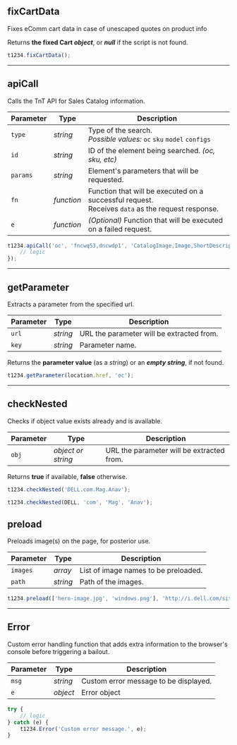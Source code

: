 ## fixCartData

Fixes eComm cart data in case of unescaped quotes on product info

Returns **the fixed Cart *object***, or ***null*** if the script is not found.

```javascript
t1234.fixCartData();
```

---

## apiCall

Calls the TnT API for Sales Catalog information.

Parameter | Type | Description
--- | --- | ---
`type` | *string* | Type of the search. <br />*Possible values:*  `oc` `sku` `model` `configs`
`id` | *string* | ID of the element being searched. *(oc, sku, etc)*
`params` | *string* | Element's parameters that will be requested.
`fn` | *function* | Function that will be executed on a successful request. <br />Receives `data` as the request response.
`e` | *function* | *(Optional)* Function that will be executed on a failed request.

```javascript
t1234.apiCall('oc', 'fncwq53,dncwdp1', 'CatalogImage,Image,ShortDescription', function (data) {
    // logic
});
```

---

## getParameter

Extracts a parameter from the specified url.

Parameter | Type | Description
--- | --- | ---
`url` | *string* | URL the parameter will be extracted from.
`key` | *string* | Parameter name.

Returns the **parameter value** (as a *string*) or an ***empty string***, if not found.

```javascript
t1234.getParameter(location.href, 'oc');
```

---

## checkNested

Checks if object value exists already and is available.

Parameter | Type | Description
--- | --- | ---
`obj` | *object or string* | URL the parameter will be extracted from.

Returns **true** if available, **false** otherwise.

```javascript
t1234.checkNested('DELL.com.Mag.Anav');
```

```javascript
t1234.checkNested(DELL, 'com', 'Mag', 'Anav');
```

## preload

Preloads image(s) on the page, for posterior use.

Parameter | Type | Description
--- | --- | ---
`images` | *array* | List of image names to be preloaded. 
`path` | *string* | Path of the images.

```javascript
t1234.preload(['hero-image.jpg', 'windows.png'], 'http://i.dell.com/sites/imagecontent/consumer/en/PublishingImages/TnT_Tests/1234/');
```

---

## Error

Custom error handling function that adds extra information to the browser's console before triggering a bailout.

Parameter | Type | Description
--- | --- | ---
`msg` | *string* | Custom error message to be displayed.
`e` | *object* | Error object

```javascript
try {
    // logic
} catch (e) {
    t1234.Error('Custom error message.', e);
}
```